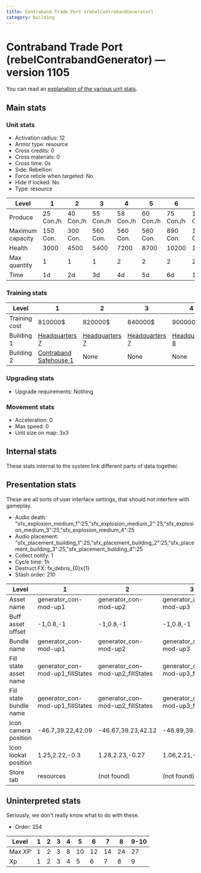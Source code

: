 ```yaml
---
title: Contraband Trade Port (rebelContrabandGenerator)
category: building
---
```


# Contraband Trade Port (rebelContrabandGenerator) — version 1105

You can read an [explanation  of the various unit stats](unitexplained.md).

## Main stats

### Unit stats

  * Activation radius: 12
  * Armor type: resource
  * Cross credits: 0
  * Cross materials: 0
  * Cross time: 0s
  * Side: Rebellion
  * Force reticle when targeted: No
  * Hide if locked: No
  * Type: resource

|Level           |1         |2         |3         |4         |5         |6         |7          |8          |9          |10         |
|----------------|----------|----------|----------|----------|----------|----------|-----------|-----------|-----------|-----------|
|Produce         |25  Con./h|40  Con./h|55  Con./h|58  Con./h|60  Con./h|75  Con./h|100  Con./h|110  Con./h|125  Con./h|150  Con./h|
|Maximum capacity|150  Con. |300  Con. |560  Con. |560  Con. |560  Con. |890  Con. |1400  Con. |1500  Con. |2000  Con. |2200  Con. |
|Health          |3000      |4500      |5400      |7200      |8700      |10200     |11700      |13200      |14700      |16400      |
|Max quantity    |1         |1         |1         |2         |2         |2         |2          |3          |3          |3          |
|Time            |1d        |2d        |3d        |4d        |5d        |6d        |1w         |1w1d       |1w2d       |1w3d       |


### Training stats

|Level        |1                                                    |2                             |3                             |4                             |5                             |6                             |7                             |8                             |9                             |10                             |
|-------------|-----------------------------------------------------|------------------------------|------------------------------|------------------------------|------------------------------|------------------------------|------------------------------|------------------------------|------------------------------|-------------------------------|
|Training cost|810000$                                              |820000$                       |840000$                       |900000$                       |1050000$                      |1275000$                      |1290000$                      |3520000$                      |3600000$                      |4200000$                       |
|Building 1   |[Headquarters 7](rebelHQ.html)                       |[Headquarters 7](rebelHQ.html)|[Headquarters 7](rebelHQ.html)|[Headquarters 8](rebelHQ.html)|[Headquarters 8](rebelHQ.html)|[Headquarters 8](rebelHQ.html)|[Headquarters 8](rebelHQ.html)|[Headquarters 9](rebelHQ.html)|[Headquarters 9](rebelHQ.html)|[Headquarters 10](rebelHQ.html)|
|Building 2   |[Contraband Safehouse 1](rebelContrabandStorage.html)|None                          |None                          |None                          |None                          |None                          |None                          |None                          |None                          |None                           |


### Upgrading stats

  * Upgrade requirements: Nothing

### Movement stats

  * Acceleration: 0
  * Max speed: 0
  * Unit size on map: 3x3

## Internal stats

These stats internal to the system link different parts of data together.


## Presentation stats

These are all sorts of user interface settings, that should not interfere with gameplay.

  * Audio death: "sfx_explosion_medium_1":25,"sfx_explosion_medium_2":25,"sfx_explosion_medium_3":25,"sfx_explosion_medium_4":25
  * Audio placement: "sfx_placement_building_1":25,"sfx_placement_building_2":25,"sfx_placement_building_3":25,"sfx_placement_building_4":25
  * Collect notify: 1
  * Cycle time: 1h
  * Destruct FX: fx_debris_{0}x{1}
  * Stash order: 210

|Level                 |1                               |2                               |3                               |4                               |5                               |6                               |7                               |8                               |9-10                            |
|----------------------|--------------------------------|--------------------------------|--------------------------------|--------------------------------|--------------------------------|--------------------------------|--------------------------------|--------------------------------|--------------------------------|
|Asset name            |generator_con-mod-up1           |generator_con-mod-up2           |generator_con-mod-up3           |generator_con-mod-up4           |generator_con-mod-up5           |generator_con-mod-up6           |generator_con-mod-up7           |generator_con-mod-up8           |generator_con-mod-up9           |
|Buff asset offset     |-1,0.8,-1                       |-1,0.8,-1                       |-1,0.8,-1                       |-1,0.8,-1                       |-1.2,0.4,-1.4                   |-1.2,0.6,-1.4                   |-1.2,0.6,-1.4                   |-1.2,0.6,-1.4                   |-1.2,0.6,-1.4                   |
|Bundle name           |generator_con-mod-up1           |generator_con-mod-up2           |generator_con-mod-up3           |generator_con-mod-up4           |generator_con-mod-up5           |generator_con-mod-up6           |generator_con-mod-up7           |generator_con-mod-up8           |generator_con-mod-up9           |
|Fill state asset name |generator_con-mod-up1_fillStates|generator_con-mod-up2_fillStates|generator_con-mod-up3_fillStates|generator_con-mod-up4_fillStates|generator_con-mod-up5_fillStates|generator_con-mod-up6_fillStates|generator_con-mod-up6_fillStates|generator_con-mod-up6_fillStates|generator_con-mod-up6_fillStates|
|Fill state bundle name|generator_con-mod-up1_fillStates|generator_con-mod-up2_fillStates|generator_con-mod-up3_fillStates|generator_con-mod-up4_fillStates|generator_con-mod-up5_fillStates|generator_con-mod-up6_fillStates|generator_con-mod-up6_fillStates|generator_con-mod-up6_fillStates|generator_con-mod-up6_fillStates|
|Icon camera position  |-46.7,39.22,42.09               |-46.67,39.23,42.12              |-46.89,39.21,42.05              |-46.71,39.26,42.15              |-46.64,39.22,42.15              |-46.67,39.43,42.11              |-46.67,39.43,42.11              |-46.67,39.43,42.11              |-46.67,39.43,42.11              |
|Icon lookat position  |1.25,2.22,-0.3                  |1.28,2.23,-0.27                 |1.06,2.21,-0.34                 |1.24,2.26,-0.24                 |1.31,2.22,-0.24                 |1.28,2.43,-0.28                 |1.28,2.43,-0.28                 |1.28,2.43,-0.28                 |1.28,2.43,-0.28                 |
|Store tab             |resources                       |(not found)                     |(not found)                     |(not found)                     |(not found)                     |(not found)                     |(not found)                     |(not found)                     |(not found)                     |


## Uninterpreted stats

Seriously, we don't really know what to do with these.

  * Order: 254

|Level |1|2|3|4|5 |6 |7 |8 |9-10|
|------|-|-|-|-|--|--|--|--|----|
|Max XP|1|2|3|8|10|12|14|24|27  |
|Xp    |1|2|3|4|5 |6 |7 |8 |9   |



